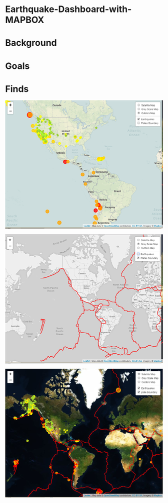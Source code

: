 # Earthquake-Dashboard-with-MAPBOX

# Background

# Goals

# Finds

![x](assets/images/map1.png)

![x](assets/images/map2.png)

![x](assets/images/map3.png)
